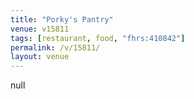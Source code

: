 ```yaml
---
title: "Porky's Pantry"
venue: v15811
tags: [restaurant, food, "fhrs:410842"]
permalink: /v/15811/
layout: venue
---
```

null
